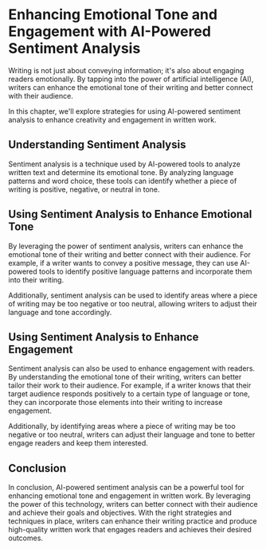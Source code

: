Enhancing Emotional Tone and Engagement with AI-Powered Sentiment Analysis
===========================================================================================================================

Writing is not just about conveying information; it's also about engaging readers emotionally. By tapping into the power of artificial intelligence (AI), writers can enhance the emotional tone of their writing and better connect with their audience.

In this chapter, we'll explore strategies for using AI-powered sentiment analysis to enhance creativity and engagement in written work.

Understanding Sentiment Analysis
--------------------------------

Sentiment analysis is a technique used by AI-powered tools to analyze written text and determine its emotional tone. By analyzing language patterns and word choice, these tools can identify whether a piece of writing is positive, negative, or neutral in tone.

Using Sentiment Analysis to Enhance Emotional Tone
--------------------------------------------------

By leveraging the power of sentiment analysis, writers can enhance the emotional tone of their writing and better connect with their audience. For example, if a writer wants to convey a positive message, they can use AI-powered tools to identify positive language patterns and incorporate them into their writing.

Additionally, sentiment analysis can be used to identify areas where a piece of writing may be too negative or too neutral, allowing writers to adjust their language and tone accordingly.

Using Sentiment Analysis to Enhance Engagement
----------------------------------------------

Sentiment analysis can also be used to enhance engagement with readers. By understanding the emotional tone of their writing, writers can better tailor their work to their audience. For example, if a writer knows that their target audience responds positively to a certain type of language or tone, they can incorporate those elements into their writing to increase engagement.

Additionally, by identifying areas where a piece of writing may be too negative or too neutral, writers can adjust their language and tone to better engage readers and keep them interested.

Conclusion
----------

In conclusion, AI-powered sentiment analysis can be a powerful tool for enhancing emotional tone and engagement in written work. By leveraging the power of this technology, writers can better connect with their audience and achieve their goals and objectives. With the right strategies and techniques in place, writers can enhance their writing practice and produce high-quality written work that engages readers and achieves their desired outcomes.
